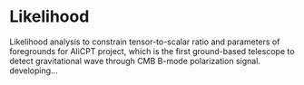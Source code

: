 # Likelihood
Likelihood analysis to constrain tensor-to-scalar ratio and parameters of foregrounds for AliCPT project, which is the first ground-based telescope to detect gravitational wave through CMB B-mode polarization signal.
developing...

